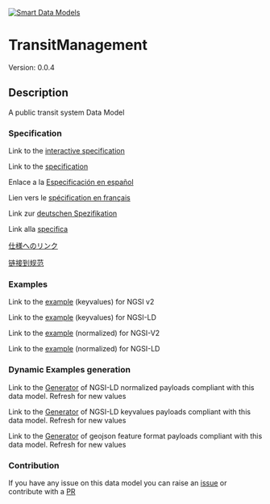[![Smart Data Models](https://smartdatamodels.org/wp-content/uploads/2022/01/SmartDataModels_logo.png "Logo")](https://smartdatamodels.org)
# TransitManagement
Version: 0.0.4

## Description 

A public transit system Data Model
### Specification

Link to the [interactive specification](https://swagger.lab.fiware.org/?url=https://smart-data-models.github.io/dataModel.UrbanMobility/TransitManagement/swagger.yaml)

Link to the [specification](https://github.com/smart-data-models/dataModel.UrbanMobility/blob/master/TransitManagement/doc/spec.md)

Enlace a la [Especificación en español](https://github.com/smart-data-models/dataModel.UrbanMobility/blob/master/TransitManagement/doc/spec_ES.md)

Lien vers le [spécification en français](https://github.com/smart-data-models/dataModel.UrbanMobility/blob/master/TransitManagement/doc/spec_FR.md)

Link zur [deutschen Spezifikation](https://github.com/smart-data-models/dataModel.UrbanMobility/blob/master/TransitManagement/doc/spec_DE.md)

Link alla [specifica](https://github.com/smart-data-models/dataModel.UrbanMobility/blob/master/TransitManagement/doc/spec_IT.md)

[仕様へのリンク](https://github.com/smart-data-models/dataModel.UrbanMobility/blob/master/TransitManagement/doc/spec_JA.md)

[链接到规范](https://github.com/smart-data-models/dataModel.UrbanMobility/blob/master/TransitManagement/doc/spec_ZH.md)
### Examples

Link to the [example](https://smart-data-models.github.io/dataModel.UrbanMobility/TransitManagement/examples/example.json) (keyvalues) for NGSI v2

Link to the [example](https://smart-data-models.github.io/dataModel.UrbanMobility/TransitManagement/examples/example.jsonld) (keyvalues) for NGSI-LD

Link to the [example](https://smart-data-models.github.io/dataModel.UrbanMobility/TransitManagement/examples/example-normalized.json) (normalized) for NGSI-V2

Link to the [example](https://smart-data-models.github.io/dataModel.UrbanMobility/TransitManagement/examples/example-normalized.jsonld) (normalized) for NGSI-LD
### Dynamic Examples generation

Link to the [Generator](https://smartdatamodels.org/extra/ngsi-ld_generator.php?schemaUrl=https://raw.githubusercontent.com/smart-data-models/dataModel.UrbanMobility/master/TransitManagement/schema.json&email=info@smartdatamodels.org) of NGSI-LD normalized payloads compliant with this data model. Refresh for new values

Link to the [Generator](https://smartdatamodels.org/extra/ngsi-ld_generator_keyvalues.php?schemaUrl=https://raw.githubusercontent.com/smart-data-models/dataModel.UrbanMobility/master/TransitManagement/schema.json&email=info@smartdatamodels.org) of NGSI-LD keyvalues payloads compliant with this data model. Refresh for new values

Link to the [Generator](https://smartdatamodels.org/extra/geojson_features_generator.php?schemaUrl=https://raw.githubusercontent.com/smart-data-models/dataModel.UrbanMobility/master/TransitManagement/schema.json&email=info@smartdatamodels.org) of geojson feature format payloads compliant with this data model. Refresh for new values
### Contribution

 If you have any issue on this data model you can raise an [issue](https://github.com/smart-data-models/dataModel.UrbanMobility/issues)  or contribute with a [PR](https://github.com/smart-data-models/dataModel.UrbanMobility/pulls)